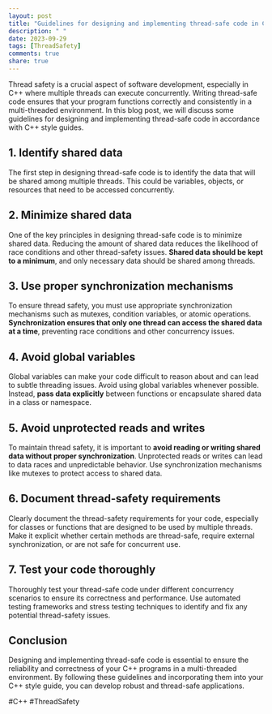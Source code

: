 ```yaml
---
layout: post
title: "Guidelines for designing and implementing thread-safe code in C++ style guides."
description: " "
date: 2023-09-29
tags: [ThreadSafety]
comments: true
share: true
---
```


Thread safety is a crucial aspect of software development, especially in C++ where multiple threads can execute concurrently. Writing thread-safe code ensures that your program functions correctly and consistently in a multi-threaded environment. In this blog post, we will discuss some guidelines for designing and implementing thread-safe code in accordance with C++ style guides.

## 1. Identify shared data

The first step in designing thread-safe code is to identify the data that will be shared among multiple threads. This could be variables, objects, or resources that need to be accessed concurrently.

## 2. Minimize shared data

One of the key principles in designing thread-safe code is to minimize shared data. Reducing the amount of shared data reduces the likelihood of race conditions and other thread-safety issues. **Shared data should be kept to a minimum**, and only necessary data should be shared among threads.

## 3. Use proper synchronization mechanisms

To ensure thread safety, you must use appropriate synchronization mechanisms such as mutexes, condition variables, or atomic operations. **Synchronization ensures that only one thread can access the shared data at a time**, preventing race conditions and other concurrency issues.

## 4. Avoid global variables

Global variables can make your code difficult to reason about and can lead to subtle threading issues. Avoid using global variables whenever possible. Instead, **pass data explicitly** between functions or encapsulate shared data in a class or namespace.

## 5. Avoid unprotected reads and writes

To maintain thread safety, it is important to **avoid reading or writing shared data without proper synchronization**. Unprotected reads or writes can lead to data races and unpredictable behavior. Use synchronization mechanisms like mutexes to protect access to shared data.

## 6. Document thread-safety requirements

Clearly document the thread-safety requirements for your code, especially for classes or functions that are designed to be used by multiple threads. Make it explicit whether certain methods are thread-safe, require external synchronization, or are not safe for concurrent use.

## 7. Test your code thoroughly

Thoroughly test your thread-safe code under different concurrency scenarios to ensure its correctness and performance. Use automated testing frameworks and stress testing techniques to identify and fix any potential thread-safety issues.

## Conclusion

Designing and implementing thread-safe code is essential to ensure the reliability and correctness of your C++ programs in a multi-threaded environment. By following these guidelines and incorporating them into your C++ style guide, you can develop robust and thread-safe applications.

#C++ #ThreadSafety